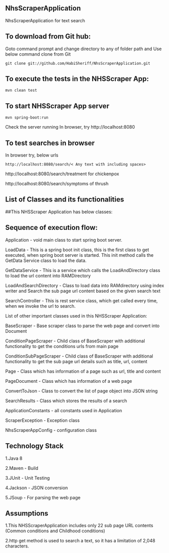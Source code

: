 ## NhsScraperApplication

NhsScraperApplication for text search 

## To download from Git hub:

  Goto command prompt and change directory to any of folder path and Use below command clone from Git 
 
  ```git clone git://github.com/HabiSheriff/NhsScraperApplication.git```
 
## To execute the tests in the NHSScraper App:
  
  ```mvn clean test```

## To start NHSScraper App server

   ```mvn spring-boot:run```
   
   Check the server running
   In browser, try http://localhost:8080

## To test searches in browser

  In browser try, below urls
  
  ```http://localhost:8080/search/< Any text with including spaces>```
  
  http://localhost:8080/search/treatment for chickenpox
     
  http://localhost:8080/search/symptoms of thrush
    
## List of Classes and its functionalities
##This NHSScraper Application has below classes:

## Sequence of execution flow:

Application - void main class to start spring boot server.

LoadData - This is a spring boot init class, this is the first class to get executed, when spring boot server is started. This init method calls the GetData Service class to load the data.

GetDataService  - This is a service which calls the LoadAndDirectory class to load the url content into RAMDirectory

LoadAndSearchDirectory - Class to load data into RAMdirectory using index writer and Search the sub page url content based on the given search text

SearchController - This is rest service class, which get called every time, when we invoke the url to search.

List of other important classes used in this NHSScraper Application:

BaseScraper - Base scraper class to parse the web page and convert into Document

ConditionPageScraper - Child class of BaseScraper with additional functionality to get the conditions urls from main page

ConditionSubPageScraper  - Child class of BaseScraper with additional functionality to get the sub page url details such as title, url, content

Page  - Class which has information of a page such as url, title and content

PageDocument - Class which has information of a web page

ConvertToJson - Class to convert the list of page object into JSON string

SearchResults - Class which stores the results of a search

ApplicationConstants -  all constants used in Application

ScraperException - Exception class 

NhsScraperAppConfig - configuration class 
  
## Technology Stack

1.Java 8

2.Maven - Build

3.JUnit - Unit Testing

4.Jackson - JSON conversion

5.JSoup - For parsing the web page
  
       
## Assumptions
  
  1.This NHSScraperApplication includes only 22 sub page URL contents (Common conditions and Childhood conditions)
  
  2.http get method is used to search a text, so it has a limitation of 2,048 characters. 
  
